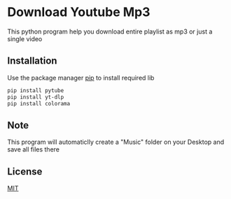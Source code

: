 # Download Youtube Mp3
This python program help you download entire playlist as mp3 or just a single video
## Installation

Use the package manager [pip](https://pip.pypa.io/en/stable/) to install required lib
```bash
pip install pytube
pip install yt-dlp
pip install colorama
```
## Note

This program will automaticlly create a "Music" folder on your Desktop and save all files there
## License

[MIT](https://choosealicense.com/licenses/mit/)
